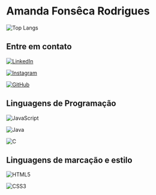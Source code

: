 # Amanda Fonsêca Rodrigues

![Top Langs](https://github-readme-stats-git-masterrstaa-rickstaa.vercel.app/api/top-langs/?username=Amandafonsecarodrigues&layout=compact&bg_color=000&border_color=E94D5F&title_color=E94D5F&text_color=FFF)

## Entre em contato

[![LinkedIn](https://img.shields.io/badge/LinkedIn-E94D5F?style=for-the-badge&logo=linkedin&logoColor=white)](https://www.linkedin.com/in/amanda-fonseca-b4189426b/)

[![Instagram](https://img.shields.io/badge/-Instagram-%23E4405F?style=for-the-badge&logo=instagram&logoColor=white)](https://www.instagram.com/amandafonsca/)

[![GitHub](https://img.shields.io/badge/GitHub-E94D5F?style=for-the-badge&logo=github&logoColor=white)](https://github.com/Amandafonsecarodrigues)

## Linguagens de Programação

![JavaScript](https://img.shields.io/badge/JavaScript-E94D5F?style=for-the-badge&logo=javascript&logoColor=white)

![Java](https://img.shields.io/badge/java-%E94D5F.svg?style=for-the-badge&logo=openjdk&logoColor=white)

![C](https://img.shields.io/badge/C-E94D5F?style=for-the-badge&logo=c&logoColor=white)

## Linguagens de marcação e estilo

![HTML5](https://img.shields.io/badge/HTML5-E94D5F?style=for-the-badge&logo=html5&logoColor=white)

![CSS3](https://img.shields.io/badge/CSS3-E94D5F?style=for-the-badge&logo=css3&logoColor=white)
